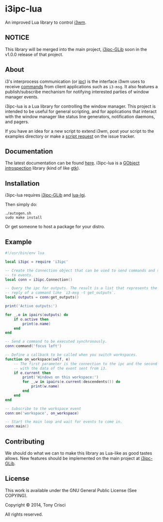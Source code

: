 # i3ipc-lua

An improved Lua library to control [i3wm](http://i3wm.org).

## NOTICE

This library will be merged into the main project, [i3ipc-GLib](https://github.com/acrisci/i3ipc-glib) soon in the v1.0.0 release of that project.

## About

i3's interprocess communication (or [ipc](http://i3wm.org/docs/ipc.html)) is the interface i3wm uses to receive [commands](http://i3wm.org/docs/userguide.html#_list_of_commands) from client applications such as `i3-msg`. It also features a publish/subscribe mechanism for notifying interested parties of window manager events.

i3ipc-lua is a Lua library for controlling the window manager. This project is intended to be useful for general scripting, and for applications that interact with the window manager like status line generators, notification daemons, and pagers.

If you have an idea for a new script to extend i3wm, post your script to the examples directory or make a [script request](https://github.com/acrisci/i3ipc-lua/issues) on the issue tracker.

## Documentation

The latest documentation can be found [here](http://dubstepdish.com/i3ipc-glib). i3ipc-lua is a [GObject introspection](https://developer.gnome.org/gobject/stable/) library (kind of like [gtk](https://developer.gnome.org/)).

## Installation

i3ipc-lua requires [i3ipc-GLib](https://github.com/acrisci/i3ipc-glib) and [lua-lgi](https://github.com/pavouk/lgi).

Then simply do:

```shell
./autogen.sh
sudo make install
```

Or get someone to host a package for your distro.

## Example

```lua
#!/usr/bin/env lua

local i3ipc = require 'i3ipc'

-- Create the Connection object that can be used to send commands and subscribe
-- to events.
local conn = i3ipc.Connection()

-- Query the ipc for outputs. The result is a list that represents the parsed
-- reply of a command like `i3-msg -t get_outputs`.
local outputs = conn:get_outputs()

print('Active outputs:')

for _,o in ipairs(outputs) do
    if o.active then
        print(o.name)
    end
end

-- Send a command to be executed synchronously.
conn:command('focus left')

-- Define a callback to be called when you switch workspaces.
function on_workspace(self, e)
    -- The first parameter is the connection to the ipc and the second is an object
    -- with the data of the event sent from i3.
    if e.current then
        print('Windows on this workspace:')
        for _,w in ipairs(e.current:descendents()) do
            print(w.name)
        end
    end
end

-- Subscribe to the workspace event
conn:on('workspace', on_workspace)

-- Start the main loop and wait for events to come in.
conn:main()
```

## Contributing

We should do what we can to make this library as Lua-like as good tastes allows. New features should be implemented on the main project at [i3ipc-GLib](https://github.com/acrisci/i3ipc-glib).

## License

This work is available under the GNU General Public License (See COPYING).

Copyright © 2014, Tony Crisci

All rights reserved.
